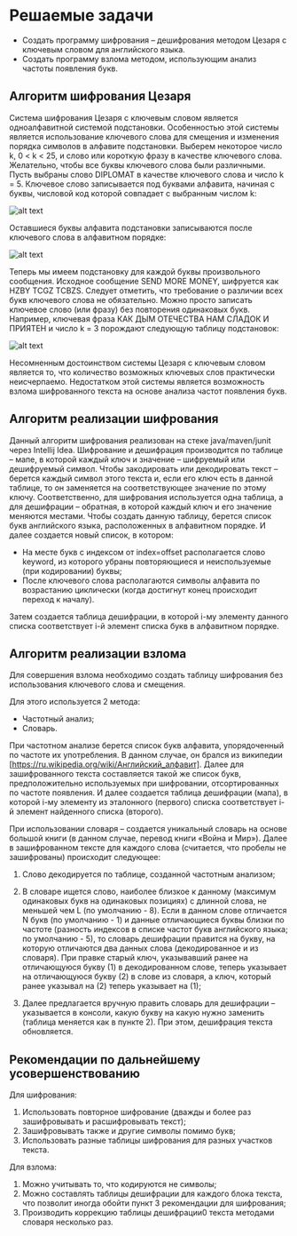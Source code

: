 # Решаемые задачи

 - Создать программу шифрования – дешифрования методом Цезаря с ключевым словом для английского языка. 
 - Создать программу взлома методом, использующим анализ частоты появления букв.


## Алгоритм шифрования Цезаря

Система шифрования Цезаря с ключевым словом является одноалфавитной системой подстановки. Особенностью этой системы является использование ключевого слова для смещения и изменения порядка символов в алфавите подстановки. Выберем некоторое число k, 0 < k < 25, и слово или короткую фразу в качестве ключевого слова. Желательно, чтобы все буквы ключевого слова были различными. Пусть выбраны слово DIPLOMAT в качестве ключевого слова и число k = 5. Ключевое слово записывается под буквами алфавита, начиная с буквы, числовой код которой совпадает с выбранным числом k:


![alt text](https://github.com/maximan3000/EncryptionCesarWithKey/blob/master/README-img/image1.png?raw=true)


Оставшиеся буквы алфавита подстановки записываются после ключевого слова в алфавитном порядке:

![alt text](https://github.com/maximan3000/EncryptionCesarWithKey/blob/master/README-img/image2.png?raw=true)


Теперь мы имеем подстановку для каждой буквы произвольного сообщения. Исходное сообщение SEND MORE MONEY, шифруется как HZBY TCGZ TCBZS. Следует отметить, что требование о различии всех букв ключевого слова не обязательно. Можно просто записать ключевое слово (или фразу) без повторения одинаковых букв. Например, ключевая фраза КАК ДЫМ ОТЕЧЕСТВА НАМ СЛАДОК И ПРИЯТЕН и число k = 3 порождают следующую таблицу подстановок:

![alt text](https://github.com/maximan3000/EncryptionCesarWithKey/blob/master/README-img/image3.png?raw=true)


Несомненным достоинством системы Цезаря с ключевым словом является то, что количество возможных ключевых слов практически неисчерпаемо. Недостатком этой системы является возможность взлома шифрованного текста на основе анализа частот появления букв.


## Алгоритм реализации шифрования

Данный алгоритм шифрования реализован на стеке java/maven/junit через Intellij Idea.
Шифрование и дешифрация производится по таблице – мапе, в которой каждый ключ и значение – шифруемый или дешифруемый символ. Чтобы закодировать или декодировать текст – берется каждый символ этого текста и, если его ключ есть в данной таблице, то он заменяется на соответствующее значение по этому ключу.
Соответственно, для шифрования используется одна таблица, а для дешифрации – обратная, в которой каждый ключ и его значение меняются местами.
Чтобы создать данную таблицу, берется список букв английского языка, расположенных в алфавитном порядке. И далее создается новый список, в котором:

 * На месте букв с индексом от index=offset располагается слово keyword, из которого убраны повторяющиеся и неиспользуемые (при кодировании) буквы;
 * После ключевого слова располагаются символы алфавита по возрастанию циклически (когда достигнут конец происходит переход к началу).

Затем создается таблица дешифрации, в которой i-му элементу данного списка соответствует i-й элемент списка букв в алфавитном порядке.


## Алгоритм реализации взлома

Для совершения взлома необходимо создать таблицу шифрования без использования ключевого слова и смещения.

Для этого используется 2 метода:
 * Частотный анализ;
 * Словарь.

При частотном анализе берется список букв алфавита, упорядоченный по частоте их употребления. В данном случае, он брался из википедии [https://ru.wikipedia.org/wiki/Английский_алфавит]. Далее для зашифрованного текста составляется такой же список букв, предположительно используемых при шифровании, отсортированных по частоте появления. И далее создается таблица дешифрации (мапа), в которой i-му элементу из эталонного (первого) списка соответствует i-й элемент найденного списка (второго).

При использовании словаря – создается уникальный словарь на основе большой книги (в данном случае, перевод книги «Война и Мир»). Далее в зашифрованном тексте для каждого слова (считается, что пробелы не зашифрованы) происходит следующее:

1.	Слово декодируется по таблице, созданной частотным анализом;

2.	В словаре ищется слово, наиболее близкое к данному (максимум одинаковых букв на одинаковых позициях) с длинной слова, не меньшей чем L (по умолчанию - 8). 
Если в данном слове отличается N букв (по умолчанию - 1) и данные отличающиеся буквы близки по частоте (разность индексов в списке частот букв английского языка; по умолчанию - 5), то словарь дешифрации правится на букву, на которую отличаются два данных слова (декодированное и из словаря). 
При правке старый ключ, указывавший ранее на отличающуюся букву (1) в декодированном слове, теперь указывает на отличающуюся букву (2) в слове из словаря, а ключ, который ранее указывал на (2) теперь указывает на (1);

3.	Далее предлагается вручную править словарь для дешифрации – указывается в консоли, какую букву на какую нужно заменить (таблица меняется как в пункте 2). При этом, дешифрация текста обновляется.

## Рекомендации по дальнейшему усовершенствованию

Для шифрования:
1.	Использовать повторное шифрование (дважды и более раз зашифровывать и расшифровывать текст);
2.	Зашифровывать также и другие символы помимо букв;
3.	Использовать разные таблицы шифрования для разных участков текста.

Для взлома:
1.	Можно учитывать то, что кодируются не символы;
2.	Можно составлять таблицы дешифрации для каждого блока текста, что позволит иногда обойти пункт 3 рекомендации для шифрования;
3.	Производить коррекцию таблицы дешифрации0 текста методами словаря несколько раз.
